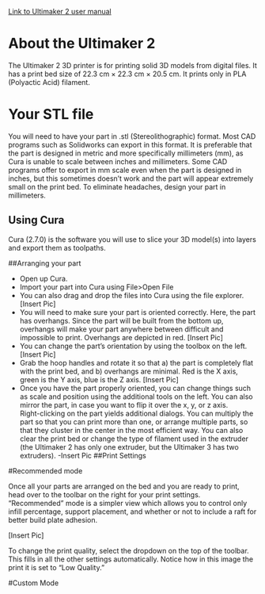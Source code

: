 [Link to Ultimaker 2 user manual]( https://ultimaker.com/en/resources/16955-changing-filament)

# About the Ultimaker 2
The Ultimaker 2 3D printer is for printing solid 3D models from digital files. It has a print bed size of 22.3 cm × 22.3 cm × 20.5 cm. It prints only in PLA (Polyactic Acid) filament. 

# Your STL file
You will need to have your part in .stl  (Stereolithographic) format. Most CAD programs such as Solidworks can export in this format. It is preferable that the part is designed in metric and more specifically millimeters (mm), as Cura is unable to scale between inches and millimeters. 
Some CAD programs offer to export in mm scale even when the part is designed in inches, but this sometimes doesn’t work and the part will appear extremely small on the print bed. To eliminate headaches, design your part in millimeters. 

## Using Cura
Cura (2.7.0) is the software you will use to slice your 3D model(s) into layers and export them as toolpaths. 

##Arranging your part
- Open up Cura. 
- Import your part into Cura using File>Open File
- You can also drag and drop the files into Cura using the file explorer. 
[Insert Pic]
- You will need to make sure your part is oriented correctly. Here, the part has overhangs. Since the part will be built from the bottom up, overhangs will make your part anywhere between difficult and impossible to print. Overhangs are depicted in red. 
[Insert Pic]
- You can change the part’s orientation by using the toolbox on the left. 
[Insert Pic]
- Grab the hoop handles and rotate it so that a) the part is completely flat with the print bed, and b) overhangs are minimal. Red is the X axis, green is the Y axis, blue is the Z axis. [Insert Pic]
- Once you have the part properly oriented, you can change things such as scale and position using the additional tools on the left. You can also mirror the part, in case you want to flip it over the x, y, or z axis.  
Right-clicking on the part yields additional dialogs. You can multiply the part so that you can print more than one, or arrange multiple parts, so that they cluster in the center in the most efficient way. You can also clear the print bed or change the type of filament used in the extruder (the Ultimaker 2 has only one extruder, but the Ultimaker 3 has two extruders). 
-Insert Pic
##Print Settings

#Recommended mode

Once all your parts are arranged on the bed and you are ready to print, head over to the toolbar on the right for your print settings. “Recommended” mode is a simpler view which allows you to control only infill percentage, support placement, and whether or not to include a raft for better build plate adhesion. 

[Insert Pic]

To change the print quality, select the dropdown on the top of the toolbar. This fills in all the other settings automatically. Notice how in this image the print it is set to “Low Quality.” 

#Custom Mode



